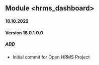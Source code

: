 ## Module <hrms_dashboard>

#### 18.10.2022
#### Version 16.0.1.0.0
##### ADD
- Initial commit for Open HRMS Project